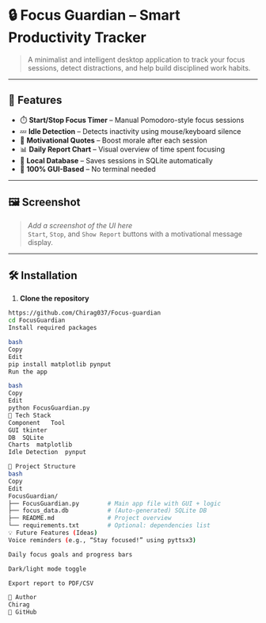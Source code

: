 # 🔒 Focus Guardian – Smart Productivity Tracker

> A minimalist and intelligent desktop application to track your focus sessions, detect distractions, and help build disciplined work habits.

---

## 📌 Features

- ⏱️ **Start/Stop Focus Timer** – Manual Pomodoro-style focus sessions
- 💤 **Idle Detection** – Detects inactivity using mouse/keyboard silence
- 💬 **Motivational Quotes** – Boost morale after each session
- 📊 **Daily Report Chart** – Visual overview of time spent focusing
- 💾 **Local Database** – Saves sessions in SQLite automatically
- 🧠 **100% GUI-Based** – No terminal needed

---

## 🖼️ Screenshot
> _Add a screenshot of the UI here_  
> `Start`, `Stop`, and `Show Report` buttons with a motivational message display.

---

## 🛠 Installation

1. **Clone the repository**
```bash
https://github.com/Chirag037/Focus-guardian
cd FocusGuardian
Install required packages

bash
Copy
Edit
pip install matplotlib pynput
Run the app

bash
Copy
Edit
python FocusGuardian.py
🧰 Tech Stack
Component	Tool
GUI	tkinter
DB	SQLite
Charts	matplotlib
Idle Detection	pynput

📁 Project Structure
bash
Copy
Edit
FocusGuardian/
├── FocusGuardian.py        # Main app file with GUI + logic
├── focus_data.db           # (Auto-generated) SQLite DB
├── README.md               # Project overview
└── requirements.txt        # Optional: dependencies list
💡 Future Features (Ideas)
Voice reminders (e.g., “Stay focused!” using pyttsx3)

Daily focus goals and progress bars

Dark/light mode toggle

Export report to PDF/CSV

🙋 Author
Chirag
🔗 GitHub
